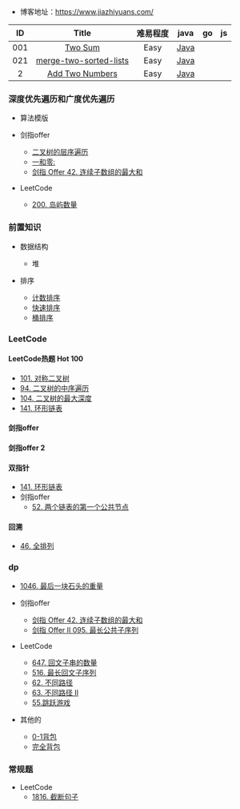 - 博客地址：https://www.jiazhiyuans.com/


| ID   | Title   |难易程度 | java   | go |  js|
| :------: |:------:|:-----:| :------: | :------:| :------:|
| 001 | [Two Sum](https://leetcode.com/problems/two-sum/) |Easy|[Java](https://github.com/corpsepiges/leetcode/blob/master/Algorithms/001.%20Two%20Sum/Solution.java)|
| 021 | [merge-two-sorted-lists](https://leetcode.com/problems/merge-two-sorted-lists) |Easy|[Java](https://github.com/corpsepiges/leetcode/blob/master/Algorithms/001.%20Two%20Sum/Solution.java)|
| 2 | [Add Two Numbers](https://leetcode-cn.com/problems/add-two-numbers/) |Easy|[Java](https://github.com/jiazhiyuans/Leetcode/blob/master/readme/leetCode/%5B2%5D%E4%B8%A4%E6%95%B0%E7%9B%B8%E5%8A%A0.md)|

### 深度优先遍历和广度优先遍历
- 算法模版
  
- 剑指offer
    - [二叉树的层序遍历](https://leetcode-cn.com/problems/binary-tree-level-order-traversal/)  
    - [一和零:](./readme/474.一和零)
    - [剑指 Offer 42. 连续子数组的最大和](./readme/leetCode/dp/剑指%20Offer%2042.%20连续子数组的最大和.md)
- LeetCode 
  - [200. 岛屿数量](https://leetcode-cn.com/problems/number-of-islands/)


### 前置知识

- 数据结构
  - 堆

- 排序
  - [计数排序](https://github.com/jiazhiyuans/Leetcode/blob/master/readme/sort/CountSort.md)
  - [快速排序](./readme/sort/QuickSort.md)
  - [桶排序](./readme/sort/BucketSort.md)

### LeetCode

#### LeetCode热题 Hot 100
- [101. 对称二叉树](./readme/leetCode/101.%20对称二叉树.md)
- [94. 二叉树的中序遍历](./readme/leetCode/94.%20二叉树的中序遍历.md)
- [104. 二叉树的最大深度](./readme/leetCode/)
- [141. 环形链表](./readme/leetCode/环形链表/101环形链表.md)

#### 剑指offer 



#### 剑指offer 2



#### 双指针
- [141. 环形链表](./readme/leetCode/环形链表/101环形链表.md)
- 剑指offer
  - [52. 两个链表的第一个公共节点](./readme/剑指offer/剑指%20Offer%2052.%20两个链表的第一个公共节点.md)


#### 回溯
- [46. 全排列](./readme/leetCode/46.%20全排列.md)

### dp
- [1046. 最后一块石头的重量](./readme/leetCode/1046.%20最后一块石头的重量.md)

  
- 剑指offer
  - [剑指 Offer 42. 连续子数组的最大和](./readme/leetCode/dp/剑指%20Offer%2042.%20连续子数组的最大和.md)
  - [剑指 Offer II 095. 最长公共子序列](./readme/leetCode/dp/剑指%20Offer%20II%20095.%20最长公共子序列.md)

  
- LeetCode
  - [647. 回文子串的数量](./readme/leetCode/dp/647.回文子串.md)
  - [516. 最长回文子序列](./readme/leetCode/dp/516.%20最长回文子序列.md)
  - [62. 不同路径](./readme/leetCode/dp/62.%20不同路径.md)
  - [63. 不同路径 II](./readme/leetCode/dp/63.%20不同路径%20II.md)
  - [55.跳跃游戏](./readme/leetCode/dp/55.%20跳跃游戏%20.md)
  
- 其他的
  - [0-1背包](./readme/dp/01背包.md)
  - [完全背包](./readme/dp/完全背包.md)






### 常规题

- LeetCode
  - [1816. 截断句子](./readme/leetCode/basic/1816.%20截断句子.md)
